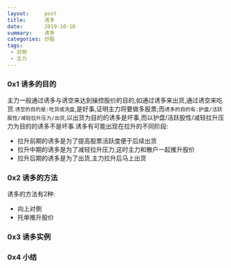 ```yaml
---
layout:     post
title:      诱多
date:       2019-10-10
summary:    诱多
categories: 炒股
tags:
 - 对倒
 - 主力
---
```


### 0x1 诱多的目的

主力一般通过诱多与诱空来达到操控股价的目的,如通过诱多来出货,通过诱空来吃货.`诱空的目的是:吃货或洗盘`,是好事,证明主力将要做多股票;而`诱多的目的有:护盘/活跃股性/减轻拉升压力/出货`,以出货为目的的诱多是坏事,而以护盘/活跃股性/减轻拉升压力为目的的诱多不是坏事.诱多有可能出现在拉升的不同阶段:

+ 拉升前期的诱多是为了提高股票活跃度便于后续出货
+ 拉升中期的诱多是为了减轻拉升压力,这时主力和散户一起推升股价
+ 拉升后期的诱多是为了出货,主力拉升后马上出货

### 0x2 诱多的方法

诱多的方法有2种:

+ 向上对倒
+ 托单推升股价

### 0x3 诱多实例

### 0x4 小结
